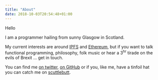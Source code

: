 ```yaml
---
title: "About"
date: 2018-10-03T20:54:48+01:00
---
```


Hello

I am a programmer hailing from sunny Glasgow in Scotland.

My current interests are around [IPFS](https://ipfs.io) and [Ethereum](https://ethereum.org), but if you want to talk functional programming, philosophy, folk music or hear a 3<sup>hr</sup> tirade on the evils of Brexit ... get in touch.

You can find me [on twitter](https://twitter.com/john_kane), [on GitHub](https://github.com/kanej) or if you, like me, have a tinfoil hat you can catch me on [scuttlebutt](ssb:@ZRgNSa/KMk+bNPITor1AQVr0S0q+Fs48zaIn4s8WB6A=.ed25519).
